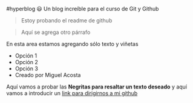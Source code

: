 #hyperblog :smiley:
Un blog increíble para el curso de Git y Github

>Estoy probando el readme de github

>Aquí se agrega otro párrafo

En esta area estamos agregando sólo texto y viñetas
- Opción 1
- Opción 2
- Opción 3
- Creado por Miguel Acosta


Aquí vamos a probar las **Negritas para resaltar un texto deseado** y aquí vamos a introducir un [link para dirigirnos a mi github](https://github.com/mike-one "link para dirigirnos a mi github")
